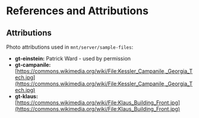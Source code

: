 # References and Attributions 

## Attributions 

Photo attributions used in `mnt/server/sample-files`:

- **gt-einstein:**  Patrick Ward - used by permission 
- **gt-campanile:** [https://commons.wikimedia.org/wiki/File:Kessler_Campanile,_Georgia_Tech.jpg](https://commons.wikimedia.org/wiki/File:Kessler_Campanile,_Georgia_Tech.jpg)
- **gt-klaus:** [https://commons.wikimedia.org/wiki/File:Klaus_Building_Front.jpg](https://commons.wikimedia.org/wiki/File:Klaus_Building_Front.jpg)
